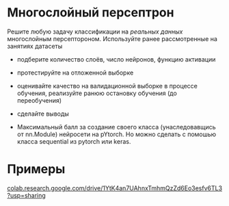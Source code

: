 # Многослойный персептрон
Решите любую задачу классификации на *реальных данных* многослойным персептороном. Используйте ранее рассмотренные на занятиях датасеты
- подберите количество слоёв, число нейронов, функцию активации
- протестируйте на отложенной выборке
- оценивайте качество на валидационной выборке в процессе обучения, реализуйте ранюю остановку обучения (до переобучения)
- сделайте выводы

- Максимальный балл за создание своего класса (унаследовавщись от nn.Module) нейросети на pYtorch. Но можно сделать с помошью класса sequential из pytorch или keras.


# Примеры
[colab.research.google.com/drive/1YtK4an7UAhnxTmhmQzZd6Eo3esfv6TL3?usp=sharing](https://colab.research.google.com/drive/1YtK4an7UAhnxTmhmQzZd6Eo3esfv6TL3?usp=sharing)
